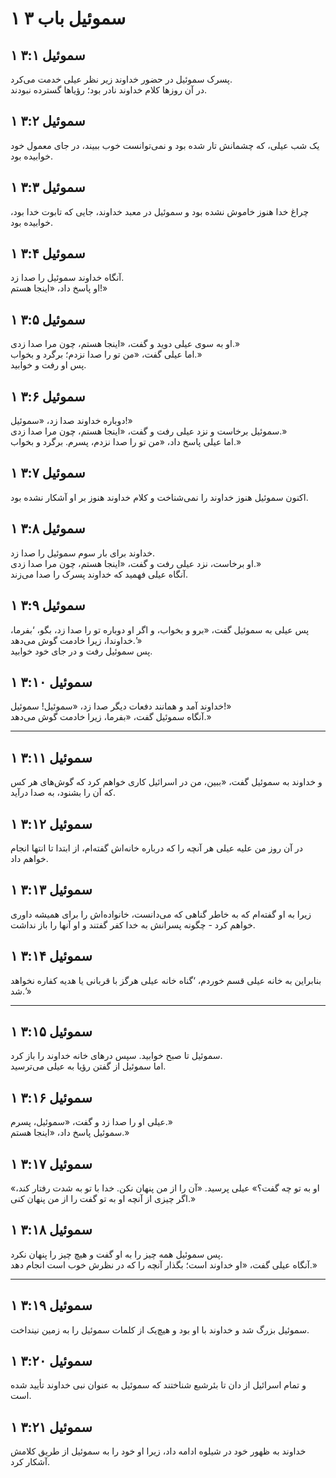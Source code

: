 # ۱ سموئیل باب ۳

## ۱ سموئیل ۳:۱

پسرک سموئیل در حضور خداوند زیر نظر عیلی خدمت می‌کرد.  
در آن روزها کلام خداوند نادر بود؛ رؤیاها گسترده نبودند.

## ۱ سموئیل ۳:۲

یک شب عیلی، که چشمانش تار شده بود و نمی‌توانست خوب ببیند، در جای معمول خود خوابیده بود.

## ۱ سموئیل ۳:۳

چراغ خدا هنوز خاموش نشده بود و سموئیل در معبد خداوند، جایی که تابوت خدا بود، خوابیده بود.

## ۱ سموئیل ۳:۴

آنگاه خداوند سموئیل را صدا زد.  
او پاسخ داد، «اینجا هستم!»

## ۱ سموئیل ۳:۵

او به سوی عیلی دوید و گفت، «اینجا هستم، چون مرا صدا زدی.»  
اما عیلی گفت، «من تو را صدا نزدم؛ برگرد و بخواب.»  
پس او رفت و خوابید.

## ۱ سموئیل ۳:۶

دوباره خداوند صدا زد، «سموئیل!»  
سموئیل برخاست و نزد عیلی رفت و گفت، «اینجا هستم، چون مرا صدا زدی.»  
اما عیلی پاسخ داد، «من تو را صدا نزدم، پسرم. برگرد و بخواب.»

## ۱ سموئیل ۳:۷

اکنون سموئیل هنوز خداوند را نمی‌شناخت و کلام خداوند هنوز بر او آشکار نشده بود.

## ۱ سموئیل ۳:۸

خداوند برای بار سوم سموئیل را صدا زد.  
او برخاست، نزد عیلی رفت و گفت، «اینجا هستم، چون مرا صدا زدی.»  
آنگاه عیلی فهمید که خداوند پسرک را صدا می‌زند.

## ۱ سموئیل ۳:۹

پس عیلی به سموئیل گفت، «برو و بخواب، و اگر او دوباره تو را صدا زد، بگو، ‘بفرما، خداوندا، زیرا خادمت گوش می‌دهد.’»  
پس سموئیل رفت و در جای خود خوابید.

## ۱ سموئیل ۳:۱۰

خداوند آمد و همانند دفعات دیگر صدا زد، «سموئیل! سموئیل!»  
آنگاه سموئیل گفت، «بفرما، زیرا خادمت گوش می‌دهد.»

---

## ۱ سموئیل ۳:۱۱

و خداوند به سموئیل گفت، «ببین، من در اسرائیل کاری خواهم کرد که گوش‌های هر کس که آن را بشنود، به صدا درآید.

## ۱ سموئیل ۳:۱۲

در آن روز من علیه عیلی هر آنچه را که درباره خانه‌اش گفته‌ام، از ابتدا تا انتها انجام خواهم داد.

## ۱ سموئیل ۳:۱۳

زیرا به او گفته‌ام که به خاطر گناهی که می‌دانست، خانواده‌اش را برای همیشه داوری خواهم کرد - چگونه پسرانش به خدا کفر گفتند و او آنها را باز نداشت.

## ۱ سموئیل ۳:۱۴

بنابراین به خانه عیلی قسم خوردم، ‘گناه خانه عیلی هرگز با قربانی یا هدیه کفاره نخواهد شد.’»

---

## ۱ سموئیل ۳:۱۵

سموئیل تا صبح خوابید. سپس درهای خانه خداوند را باز کرد.  
اما سموئیل از گفتن رؤیا به عیلی می‌ترسید.

## ۱ سموئیل ۳:۱۶

عیلی او را صدا زد و گفت، «سموئیل، پسرم.»  
سموئیل پاسخ داد، «اینجا هستم.»

## ۱ سموئیل ۳:۱۷

«او به تو چه گفت؟» عیلی پرسید. «آن را از من پنهان نکن. خدا با تو به شدت رفتار کند، اگر چیزی از آنچه او به تو گفت را از من پنهان کنی.»

## ۱ سموئیل ۳:۱۸

پس سموئیل همه چیز را به او گفت و هیچ چیز را پنهان نکرد.  
آنگاه عیلی گفت، «او خداوند است؛ بگذار آنچه را که در نظرش خوب است انجام دهد.»

---

## ۱ سموئیل ۳:۱۹

سموئیل بزرگ شد و خداوند با او بود و هیچ‌یک از کلمات سموئیل را به زمین نینداخت.

## ۱ سموئیل ۳:۲۰

و تمام اسرائیل از دان تا بئرشبع شناختند که سموئیل به عنوان نبی خداوند تأیید شده است.

## ۱ سموئیل ۳:۲۱

خداوند به ظهور خود در شیلوه ادامه داد، زیرا او خود را به سموئیل از طریق کلامش آشکار کرد.
